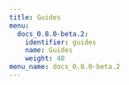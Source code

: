 ```yaml
---
title: Guides
menu:
  docs_0.8.0-beta.2:
    identifier: guides
    name: Guides
    weight: 40
menu_name: docs_0.8.0-beta.2
---
```

